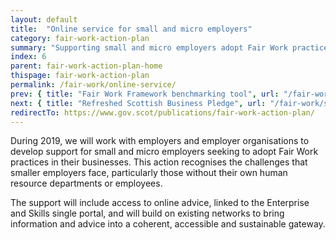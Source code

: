 ```yaml
---
layout: default
title:  "Online service for small and micro employers"
category: fair-work-action-plan
summary: "Supporting small and micro employers adopt Fair Work practices."
index: 6
parent: fair-work-action-plan-home
thispage: fair-work-action-plan
permalink: /fair-work/online-service/
prev: { title: "Fair Work Framework benchmarking tool", url: "/fair-work/fair-work-framework/" }
next: { title: "Refreshed Scottish Business Pledge", url: "/fair-work/scottish-business-pledge/" }
redirectTo: https://www.gov.scot/publications/fair-work-action-plan/
---
```


During 2019, we will work with employers and employer organisations to develop support for small and micro employers seeking to adopt Fair Work practices in their businesses.  This action recognises the challenges that smaller employers face, particularly those without their own human resource departments or employees.  

The support will include access to online advice, linked to the Enterprise and Skills single portal, and will build on existing networks to bring information and advice into a coherent, accessible and sustainable gateway.  
